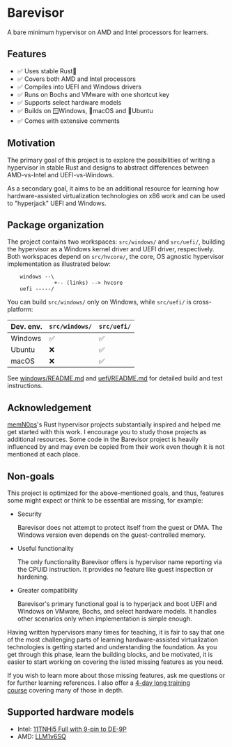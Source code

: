 # Barevisor

A bare minimum hypervisor on AMD and Intel processors for learners.


## Features

- ✅ Uses stable Rust🦀
- ✅ Covers both AMD and Intel processors
- ✅ Compiles into UEFI and Windows drivers
- ✅ Runs on Bochs and VMware with one shortcut key
- ✅ Supports select hardware models
- ✅ Builds on 🪟Windows, 🍎macOS and 🐧Ubuntu
- ✅ Comes with extensive comments


## Motivation

The primary goal of this project is to explore the possibilities of writing a hypervisor in stable Rust and designs to abstract differences between AMD-vs-Intel and UEFI-vs-Windows.

As a secondary goal, it aims to be an additional resource for learning how hardware-assisted virtualization technologies on x86 work and can be used to "hyperjack" UEFI and Windows.


## Package organization

The project contains two workspaces: `src/windows/` and `src/uefi/`, building the hypervisor as a Windows kernel driver and UEFI driver, respectively. Both workspaces depend on `src/hvcore/`, the core, OS agnostic hypervisor implementation as illustrated below:

```
    windows --\
               +-- (links) --> hvcore
    uefi -----/
```

You can build `src/windows/` only on Windows, while `src/uefi/` is cross-platform:

| Dev. env. | `src/windows/` | `src/uefi/` |
|-----------|----------------|-------------|
| Windows   | ✅            | ✅          |
| Ubuntu    | ❌            | ✅          |
| macOS     | ❌            | ✅          |

See [windows/README.md](src/windows/README.md) and [uefi/README.md](src/uefi/README.md)
for detailed build and test instructions.


## Acknowledgement

[memN0ps](https://github.com/memN0ps)'s Rust hypervisor projects substantially inspired and helped me get started with this work. I encourage you to study those projects as additional resources. Some code in the Barevisor project is heavily influenced by and may even be copied from their work even though it is not mentioned at each place.


## Non-goals

This project is optimized for the above-mentioned goals, and thus, features some might expect or think to be essential are missing, for example:

- Security

    Barevisor does not attempt to protect itself from the guest or DMA. The Windows version even depends on the guest-controlled memory.

- Useful functionality

    The only functionality Barevisor offers is hypervisor name reporting via the CPUID instruction. It provides no feature like guest inspection or hardening.

- Greater compatibility

    Barevisor's primary functional goal is to hyperjack and boot UEFI and Windows on VMware, Bochs, and select hardware models. It handles other scenarios only when implementation is simple enough.

Having written hypervisors many times for teaching, it is fair to say that one of the most challenging parts of learning hardware-assisted virtualization technologies is getting started and understanding the foundation. As you get through this phase, learn the building blocks, and be motivated, it is easier to start working on covering the listed missing features as you need.

If you wish to learn more about those missing features, ask me questions or for further learning references. I also offer a [4-day long training course](https://tandasat.github.io/) covering many of those in depth.


## Supported hardware models

- Intel: [11TNHi5 Full with 9-pin to DE-9P](https://simplynuc.com/product/nuc11tnhi5-full/)
- AMD: [LLM1v6SQ](https://simplynuc.com/product/llm1v6sq/)
